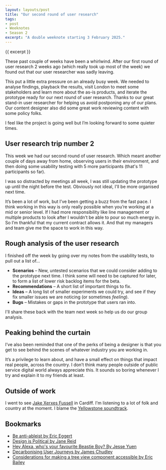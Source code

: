 ```yaml
---
layout: layouts/post
title: "Our second round of user research"
tags:
- post
- Weeknotes
- Season 2
excerpt: "A double weeknote starting 3 February 2025."
--- 
```


{{ excerpt }}

These past couple of weeks have been a whirlwind. After our first round of user research 2 weeks ago (which really took up most of the week) we found out that our user researcher was sadly leaving.

This put a little extra pressure on an already busy week. We needed to analyse findings, playback the results, visit London to meet some stakeholders and learn more about the as-is products, and iterate the prototype ready for our next round of user research. Thanks to our great stand-in user researcher for helping us avoid postponing any of our plans. Our content designer also did some great work reviewing content with some policy folks.

I feel like the project is going well but I’m looking forward to some quieter times.

## User research trip number 2

This week we had our second round of user research. Which meant another couple of days away from home, observing users in their environment, and then doing some usability testing with 5 more participants (that's 11 participants so far).

I was so distracted by meetings all week, I was still updating the prototype up until the night before the test. Obviously not ideal, I'll be more organised next time. 

It’s been a lot of work, but I’ve been getting a buzz from the fast pace. I think working in this way is only really possible when you’re working at a mid or senior level. If I had more responsibility like line management or multiple products to look after I wouldn’t be able to pour so much energy in. So I’m thankful that my current contract allows it. And that my managers and team give me the space to work in this way.

## Rough analysis of the user research

I finished off the week by going over my notes from the usability tests, to pull out a list of…

- **Scenarios** – New, untested scenarios that we could consider adding to the prototype next time. I think some will need to be captured for later, to form a list of lower risk backlog items for the beta.
- **Recommendations** – A short list of important things to fix.
- **Ideas** – A long list of smaller experiments we could try, and see if they fix smaller issues we are noticing (or sometimes *feeling*).
- **Bugs** – Mistakes or gaps in the prototype that users ran into.

I'll share these back with the team next week so help us do our group analysis.

## Peaking behind the curtain

I’ve also been reminded that one of the perks of being a designer is that you get to see behind the scenes of whatever industry you are working in. 

It’s a privilege to learn about, and have a small effect on things that impact real people, across the country. I don’t think many people outside of public service digital world always appreciate this. It sounds so boring whenever I try and explain it to my friends at least.

## Outside of work

I went to see [Jake Xerxes Fussell](https://www.jakexerxesfussell.com/) in Cardiff. I'm listening to a lot of folk and country at the moment. I blame the [Yellowstone soundtrack](https://open.spotify.com/playlist/37i9dQZF1DWTQebjaPYhvs).

## Bookmarks

- [Be anti-ableist by Eric Eggert](https://yatil.net/blog/be-anti-ableist)
- [Design is Political by Jane Reid](https://medium.com/design-bootcamp/title-design-is-political-3b5936cd51eb)
- [Hey Alexa, who's your favourite Beastie Boy? By Jesse Yuen](https://jesseyuen.com/thoughts/2025-02-07-hey-alexa-whos-your-favourite-beastie-boy/)
- [Decarbonising User Journeys by James Chudley](https://jameschudley.co.uk/2025/01/23/decarbonising-user-journeys/)
- [Considerations for making a tree view component accessible by Eric Bailey](https://github.blog/engineering/user-experience/considerations-for-making-a-tree-view-component-accessible/)